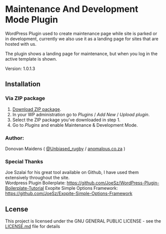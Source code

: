 # Maintenance And Development Mode Plugin
WordPress Plugin used to create maintenance page while site is parked or in development, currently we also use it as a landing page for sites that are hosted with us.

The plugin shows a landing page for maintenance, but when you log in the active template is shown.

Version: 1.0.1.3

## Installation

### Via ZIP package

1. [Download ZIP package](https://wpza.co.za).
2. In your WP administration go to *Plugins* / *Add New* / *Upload plugin*.
3. Select the ZIP package you've downloaded in step 1.
4. Go to *Plugins* and enable Maintenance & Development Mode.

### Author:

Donovan Maidens ( [@Unbiased_rugby](http://twitter.com/Anomalous_Bot) / [anomalous.co.za](http://anomalous.co.za) )

### Special Thanks

Joe Szalai for his great tool available on Github, I have used them extensively throughout the site.<br />
Wordpress Plugin Boilerplate:
https://github.com/JoeSz/WordPress-Plugin-Boilerplate-Tutorial
Exopite Simple Options Framework:
https://github.com/JoeSz/Exopite-Simple-Options-Framework


## Lcense

This project is licensed under the GNU GENERAL PUBLIC LICENSE - see the [LICENSE.md](LICENSE.md) file for details

